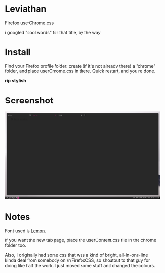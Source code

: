 # Leviathan
Firefox userChrome.css

i googled "cool words" for that title, by the way

# Install
[Find your Firefox profile folder](https://support.mozilla.org/en-US/kb/profiles-where-firefox-stores-user-data), create (if it's not already there) a "chrome" folder, and place userChrome.css in there. Quick restart, and you're done.

**rip stylish**

# Screenshot
![Screenshot](https://raw.githubusercontent.com/Skvm/Leviathan/master/2018-04-29-183227_1366x768_scrot.png "Screenshot")

# Notes
Font used is [Lemon](https://github.com/phallus/fonts).

If you want the new tab page, place the userContent.css file in the chrome folder too.

Also, I originally had some css that was a kind of bright, all-in-one-line kinda deal from somebody on /r/FirefoxCSS, so shoutout to that guy for doing like half the work. I just moved some stuff and changed the colours. 
